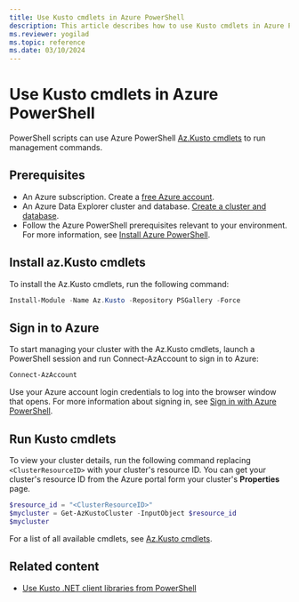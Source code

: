 ```yaml
---
title: Use Kusto cmdlets in Azure PowerShell
description: This article describes how to use Kusto cmdlets in Azure PowerShell in Azure Data Explorer.
ms.reviewer: yogilad
ms.topic: reference
ms.date: 03/10/2024
---
```

# Use Kusto cmdlets in Azure PowerShell

PowerShell scripts can use Azure PowerShell [Az.Kusto cmdlets](/powershell/module/az.kusto) to run management commands.

## Prerequisites

* An Azure subscription. Create a [free Azure account](https://azure.microsoft.com/free/).
* An Azure Data Explorer cluster and database. [Create a cluster and database](../../../create-cluster-and-database.md).
* Follow the Azure PowerShell prerequisites relevant to your environment. For more information, see [Install Azure PowerShell](/powershell/azure/install-azure-powershell).

## Install az.Kusto cmdlets

To install the Az.Kusto cmdlets, run the following command:

```powershell
Install-Module -Name Az.Kusto -Repository PSGallery -Force
```

## Sign in to Azure

To start managing your cluster with the Az.Kusto cmdlets, launch a PowerShell session and run Connect-AzAccount to sign in to Azure:

```powershell
Connect-AzAccount
```

Use your Azure account login credentials to log into the browser window that opens. For more information about signing in, see [Sign in with Azure PowerShell](/powershell/azure/install-azps-windows#sign-in).

## Run Kusto cmdlets

To view your cluster details, run the following command replacing `<ClusterResourceID>` with your cluster's resource ID. You can get your cluster's resource ID from the Azure portal form your cluster's **Properties** page.

```powershell
$resource_id = "<ClusterResourceID>"
$mycluster = Get-AzKustoCluster -InputObject $resource_id
$mycluster
```

For a list of all available cmdlets, see [Az.Kusto cmdlets](/powershell/module/az.kusto).

## Related content

* [Use Kusto .NET client libraries from PowerShell](powershell.md)
